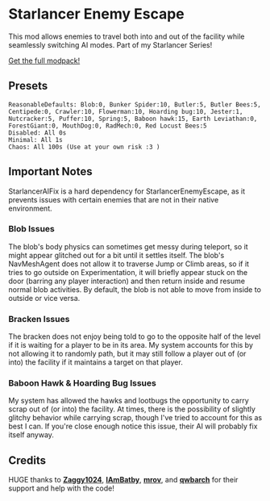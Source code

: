 # Starlancer Enemy Escape
This mod allows enemies to travel both into and out of the facility while seamlessly switching AI modes. Part of my Starlancer Series!

[Get the full modpack!](https://thunderstore.io/c/lethal-company/p/AudioKnight/Starlancer/)

## Presets
    ReasonableDefaults: Blob:0, Bunker Spider:10, Butler:5, Butler Bees:5, Centipede:0, Crawler:10, Flowerman:10, Hoarding bug:10, Jester:1, Nutcracker:5, Puffer:10, Spring:5, Baboon hawk:15, Earth Leviathan:0, ForestGiant:0, MouthDog:0, RadMech:0, Red Locust Bees:5
	Disabled: All 0s
	Minimal: All 1s
	Chaos: All 100s (Use at your own risk :3 )

## Important Notes
StarlancerAIFix is a hard dependency for StarlancerEnemyEscape, as it prevents issues with certain enemies that are not in their native environment.

### Blob Issues
The blob's body physics can sometimes get messy during teleport, so it might appear glitched out for a bit until it settles itself.
The blob's NavMeshAgent does not allow it to traverse Jump or Climb areas, so if it tries to go outside on Experimentation, it will briefly appear stuck on the door (barring any player interaction) and then return inside and resume normal blob activities.
By default, the blob is not able to move from inside to outside or vice versa.

### Bracken Issues
The bracken does not enjoy being told to go to the opposite half of the level if it is waiting for a player to be in its area. My system accounts for this by not allowing it to randomly path, but it may still follow a player out of (or into) the facility if it maintains a target on that player.

### Baboon Hawk & Hoarding Bug Issues
My system has allowed the hawks and lootbugs the opportunity to carry scrap out of (or into) the facility. At times, there is the possibility of slightly glitchy behavior while carrying scrap, though I've tried to account for this as best I can. If you're close enough notice this issue, their AI will probably fix itself anyway.

## Credits
HUGE thanks to **[Zaggy1024](https://thunderstore.io/c/lethal-company/p/Zaggy1024/)**, **[IAmBatby](https://thunderstore.io/c/lethal-company/p/IAmBatby/)**, **[mrov](https://thunderstore.io/c/lethal-company/p/mrov/)**, and **[qwbarch](https://thunderstore.io/c/lethal-company/p/qwbarch/)** for their support and help with the code!